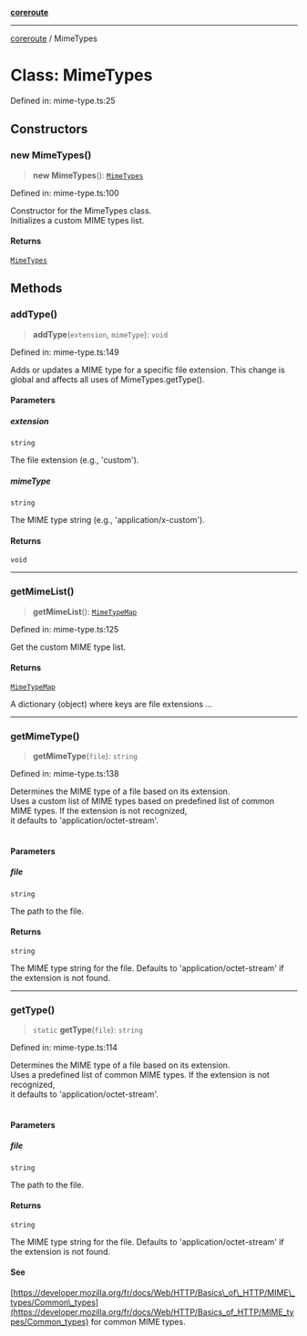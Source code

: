 [**coreroute**](../README.md)

***

[coreroute](../globals.md) / MimeTypes

# Class: MimeTypes

Defined in: mime-type.ts:25

## Constructors

### new MimeTypes()

> **new MimeTypes**(): [`MimeTypes`](MimeTypes.md)

Defined in: mime-type.ts:100

Constructor for the MimeTypes class.<br>
Initializes a custom MIME types list.<br>

#### Returns

[`MimeTypes`](MimeTypes.md)

## Methods

### addType()

> **addType**(`extension`, `mimeType`): `void`

Defined in: mime-type.ts:149

Adds or updates a MIME type for a specific file extension.
This change is global and affects all uses of MimeTypes.getType().

#### Parameters

##### extension

`string`

The file extension (e.g., 'custom').

##### mimeType

`string`

The MIME type string (e.g., 'application/x-custom').

#### Returns

`void`

***

### getMimeList()

> **getMimeList**(): [`MimeTypeMap`](../type-aliases/MimeTypeMap.md)

Defined in: mime-type.ts:125

Get the custom MIME type list.

#### Returns

[`MimeTypeMap`](../type-aliases/MimeTypeMap.md)

A dictionary (object) where keys are file extensions ...

***

### getMimeType()

> **getMimeType**(`file`): `string`

Defined in: mime-type.ts:138

Determines the MIME type of a file based on its extension.<br>
Uses a custom list of MIME types based on predefined list of common MIME types. If the extension is not recognized,<br>
it defaults to 'application/octet-stream'.<br>
<br>

#### Parameters

##### file

`string`

The path to the file.

#### Returns

`string`

The MIME type string for the file.
                 Defaults to 'application/octet-stream' if the extension is not found.

***

### getType()

> `static` **getType**(`file`): `string`

Defined in: mime-type.ts:114

Determines the MIME type of a file based on its extension.<br>
Uses a predefined list of common MIME types. If the extension is not recognized,<br>
it defaults to 'application/octet-stream'.<br>
<br>

#### Parameters

##### file

`string`

The path to the file.

#### Returns

`string`

The MIME type string for the file.
                 Defaults to 'application/octet-stream' if the extension is not found.

#### See

[https://developer.mozilla.org/fr/docs/Web/HTTP/Basics\_of\_HTTP/MIME\_types/Common\_types](https://developer.mozilla.org/fr/docs/Web/HTTP/Basics_of_HTTP/MIME_types/Common_types) for common MIME types.
